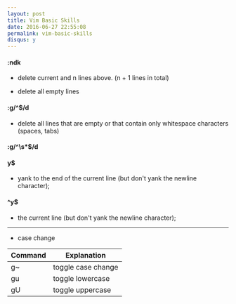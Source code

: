 ```yaml
---
layout: post
title: Vim Basic Skills
date: 2016-06-27 22:55:08
permalink: vim-basic-skills
disqus: y
---
```



####  :ndk
*  delete current and n lines above. (n + 1 lines in total)

* delete all empty lines

#### :g/^$/d

* delete all lines that are empty or that contain only whitespace characters (spaces, tabs)

####  :g/^\s*$/d

####  y$
* yank to the end of the current line (but don't yank the newline character);

####  ^y$
* the current line (but don't yank the newline character);

-------------------

* case change

|Command|Explanation|
|-------|-----------|
|g~     |toggle case change|
|gu     |toggle lowercase|
|gU     |toggle uppercase|


